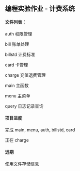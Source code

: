 ## 编程实验作业 - 计费系统

#### 文件列表：

auth 权限管理

bill 账单处理

billstd 计费标准

card 卡管理

charge 充值退费管理

main 主函数

menu 主菜单

query 日志记录查询

#### 项目进度

完成 main, menu, auth, billstd, card

正在 charge

#### 远期

使用文件存储信息
